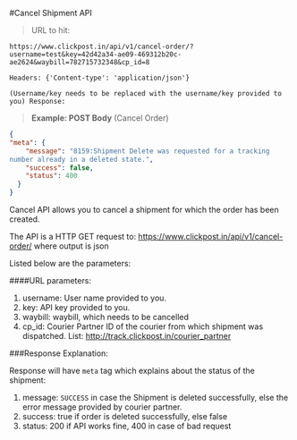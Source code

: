 #Cancel Shipment API

> URL to hit:

```
https://www.clickpost.in/api/v1/cancel-order/?username=test&key=42d42a34-ae09-469312b20c-ae2624&waybill=782715732348&cp_id=8

Headers: {'Content-type': 'application/json'}

(Username/key needs to be replaced with the username/key provided to you) Response:
```
> __Example: POST Body__ (Cancel Order)

```json
{
"meta": {
    "message": "8159:Shipment Delete was requested for a tracking
number already in a deleted state.",
    "success": false,
    "status": 400
  }
}
```

Cancel API allows you to cancel a shipment for which the order has been created.

The API is a HTTP GET request to: https://www.clickpost.in/api/v1/cancel-order/ where output is json

Listed below are the parameters:

####URL parameters:
1. username: User name provided to you.
2. key: API key provided to you.
3. waybill: waybill, which needs to be cancelled
4. cp_id: Courier Partner ID of the courier from which shipment was dispatched. List: <a href="http://track.clickpost.in/courier_partner" target="_blank">http://track.clickpost.in/courier_partner</a>


###Response Explanation:

Response will have `meta` tag which explains about the status of the shipment:

1. message: `SUCCESS` in case the Shipment is deleted successfully, else the error message provided by courier partner.
2. success: true if order is deleted successfully, else false
3. status: 200 if API works fine, 400 in case of bad request